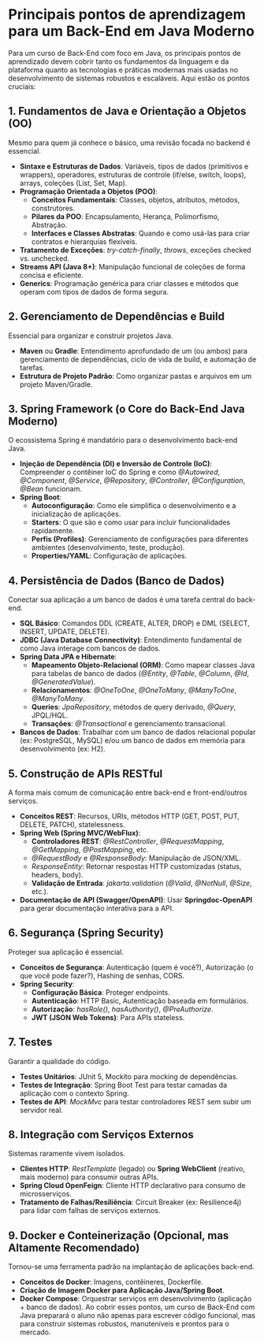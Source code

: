 # Principais pontos de aprendizagem para um Back-End em Java Moderno
Para um curso de Back-End com foco em Java, os principais pontos de aprendizado devem cobrir tanto os fundamentos da linguagem e da plataforma quanto as tecnologias e práticas modernas mais usadas no desenvolvimento de sistemas robustos e escaláveis.
Aqui estão os pontos cruciais:
## 1. Fundamentos de Java e Orientação a Objetos (OO)
Mesmo para quem já conhece o básico, uma revisão focada no backend é essencial.
* __Sintaxe e Estruturas de Dados__: Variáveis, tipos de dados (primitivos e wrappers), operadores, estruturas de controle (if/else, switch, loops), arrays, coleções (List, Set, Map).
* __Programação Orientada a Objetos (POO)__:
    * __Conceitos Fundamentais__: Classes, objetos, atributos, métodos, construtores.
    * __Pilares da POO__: Encapsulamento, Herança, Polimorfismo, Abstração.
    * __Interfaces e Classes Abstratas__: Quando e como usá-las para criar contratos e hierarquias flexíveis.
* __Tratamento de Exceções__: _try-catch-finally_, _throws_, exceções checked vs. unchecked.
* __Streams API (Java 8+)__: Manipulação funcional de coleções de forma concisa e eficiente.
* __Generics__: Programação genérica para criar classes e métodos que operam com tipos de dados de forma segura.
## 2. Gerenciamento de Dependências e Build 
Essencial para organizar e construir projetos Java.
* __Maven__ ou __Gradle__: Entendimento aprofundado de um (ou ambos) para gerenciamento de dependências, ciclo de vida de build, e automação de tarefas.
* __Estrutura de Projeto Padrão__: Como organizar pastas e arquivos em um projeto Maven/Gradle.
## 3. Spring Framework (o Core do Back-End Java Moderno)
O ecossistema Spring é mandatório para o desenvolvimento back-end Java.
* __Injeção de Dependência (DI) e Inversão de Controle (IoC)__: Compreender o contêiner IoC do Spring e como _@Autowired_, _@Component_, _@Service_, _@Repository_, _@Controller_, _@Configuration_, _@Bean_ funcionam.
* __Spring Boot__:
    * __Autoconfiguração__: Como ele simplifica o desenvolvimento e a inicialização de aplicações.
    * __Starters__: O que são e como usar para incluir funcionalidades rapidamente.
    * __Perfis (Profiles)__: Gerenciamento de configurações para diferentes ambientes (desenvolvimento, teste, produção).
    * __Properties/YAML__: Configuração de aplicações.
## 4. Persistência de Dados (Banco de Dados)
Conectar sua aplicação a um banco de dados é uma tarefa central do back-end.
* __SQL Básico__: Comandos DDL (CREATE, ALTER, DROP) e DML (SELECT, INSERT, UPDATE, DELETE).
* __JDBC (Java Database Connectivity)__: Entendimento fundamental de como Java interage com bancos de dados.
* __Spring Data JPA e Hibernate__:
    * __Mapeamento Objeto-Relacional (ORM)__: Como mapear classes Java para tabelas de banco de dados (_@Entity_, _@Table_, _@Column_, _@Id_, _@GeneratedValue_).
    * __Relacionamentos__: _@OneToOne_, _@OneToMany_, _@ManyToOne_, _@ManyToMany_.
    * __Queries__: _JpaRepository_, métodos de query derivado, _@Query_, JPQL/HQL.
    * __Transações__: _@Transactional_ e gerenciamento transacional.
* __Bancos de Dados__: Trabalhar com um banco de dados relacional popular (ex: PostgreSQL, MySQL) e/ou um banco de dados em memória para desenvolvimento (ex: H2).
## 5. Construção de APIs RESTful
A forma mais comum de comunicação entre back-end e front-end/outros serviços.
* __Conceitos REST__: Recursos, URIs, métodos HTTP (GET, POST, PUT, DELETE, PATCH), statelessness.
* __Spring Web (Spring MVC/WebFlux)__:
    * __Controladores REST__: _@RestController_, _@RequestMapping_, _@GetMapping_, _@PostMapping_, etc.
    * _@RequestBody_ e _@ResponseBody_: Manipulação de JSON/XML.
    * _ResponseEntity_: Retornar respostas HTTP customizadas (status, headers, body).
    * __Validação de Entrada__: _jakarta.validation_ (_@Valid_, _@NotNull_, _@Size_, etc.).
* __Documentação de API (Swagger/OpenAPI)__: Usar __Springdoc-OpenAPI__ para gerar documentação interativa para a API.
## 6. Segurança (Spring Security)
Proteger sua aplicação é essencial.
* __Conceitos de Segurança__: Autenticação (quem é você?), Autorização (o que você pode fazer?), Hashing de senhas, CORS.
* __Spring Security__:
    * __Configuração Básica__: Proteger endpoints.
    * __Autenticação__: HTTP Basic, Autenticação baseada em formulários.
    * __Autorização__: _hasRole()_, _hasAuthority()_, _@PreAuthorize_.
    * __JWT (JSON Web Tokens)__: Para APIs stateless.
## 7. Testes
Garantir a qualidade do código.
* __Testes Unitários__: JUnit 5, Mockito para mocking de dependências.
* __Testes de Integração__: Spring Boot Test para testar camadas da aplicação com o contexto Spring.
* __Testes de API__: _MockMvc_ para testar controladores REST sem subir um servidor real.
## 8. Integração com Serviços Externos
Sistemas raramente vivem isolados.
* __Clientes HTTP__: _RestTemplate_ (legado) ou __Spring WebClient__ (reativo, mais moderno) para consumir outras APIs.
* __Spring Cloud OpenFeign__: Cliente HTTP declarativo para consumo de microsserviços.
* __Tratamento de Falhas/Resiliência__: Circuit Breaker (ex: Resilience4j) para lidar com falhas de serviços externos.
## 9. Docker e Conteinerização (Opcional, mas Altamente Recomendado)
Tornou-se uma ferramenta padrão na implantação de aplicações back-end.
* __Conceitos de Docker__: Imagens, contêineres, Dockerfile.
* __Criação de Imagem Docker para Aplicação Java/Spring Boot__.
* __Docker Compose__: Orquestrar serviços em desenvolvimento (aplicação + banco de dados).
Ao cobrir esses pontos, um curso de Back-End com Java preparará o aluno não apenas para escrever código funcional, mas para construir sistemas robustos, manuteníveis e prontos para o mercado.